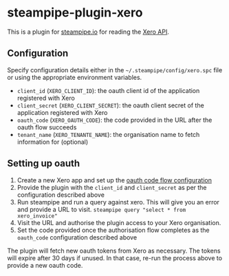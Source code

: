 # steampipe-plugin-xero

This is a plugin for [steampipe.io](https://steampipe.io/) for reading the [Xero API](https://developer.xero.com/).

## Configuration

Specify configuration details either in the `~/.steampipe/config/xero.spc` file or using the appropriate environment variables.

* `client_id` (`XERO_CLIENT_ID`): the oauth client id of the application registered with Xero
* `client_secret` (`XERO_CLIENT_SECRET`): the oauth client secret of the application registered with Xero
* `oauth_code` (`XERO_OAUTH_CODE`): the code provided in the URL after the oauth flow succeeds
* `tenant_name` (`XERO_TENANTE_NAME`): the organisation name to fetch information for (optional)

## Setting up oauth

1. Create a new Xero app and set up the [oauth code flow configuration](https://developer.xero.com/documentation/guides/oauth2/auth-flow)
2. Provide the plugin with the `client_id` and `client_secret` as per the configuration described above
3. Run steampipe and run a query against xero. This will give you an error and provide a URL to visit. `steampipe query "select * from xero_invoice"`
4. Visit the URL and authorise the plugin access to your Xero organisation.
5. Set the code provided once the authorisation flow completes as the `oauth_code` configuration described above

The plugin will fetch new oauth tokens from Xero as necessary. The tokens will expire after 30 days if unused. In that case, re-run the process above to provide a new oauth code.